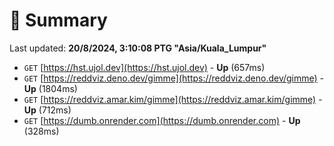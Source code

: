 # 📖 Summary
Last updated: **20/8/2024, 3:10:08 PTG "Asia/Kuala_Lumpur"**

- `GET` [https://hst.ujol.dev](https://hst.ujol.dev) - **Up** (657ms)
- `GET` [https://reddviz.deno.dev/gimme](https://reddviz.deno.dev/gimme) - **Up** (1804ms)
- `GET` [https://reddviz.amar.kim/gimme](https://reddviz.amar.kim/gimme) - **Up** (712ms)
- `GET` [https://dumb.onrender.com](https://dumb.onrender.com) - **Up** (328ms)
